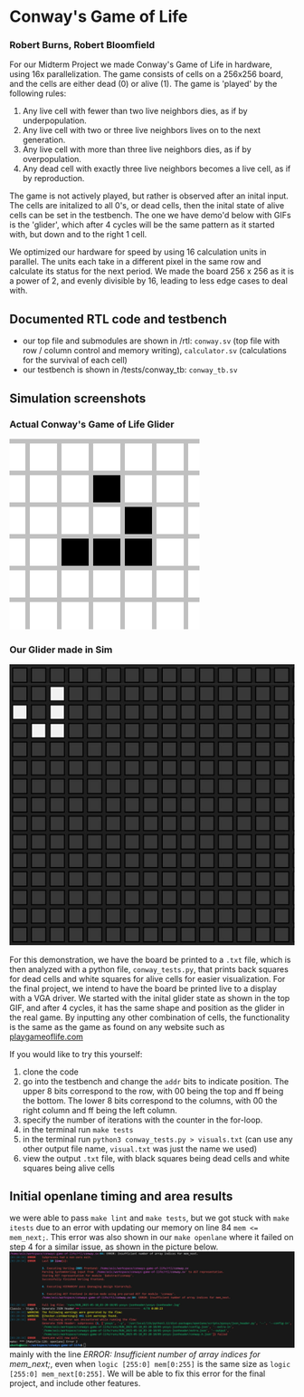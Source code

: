 # **Conway's Game of Life**
### Robert Burns, Robert Bloomfield

For our Midterm Project we made Conway's Game of Life in hardware, using 16x parallelization. The game consists of cells on a 256x256 board, and the cells are either dead (0) or alive (1). The game is 'played' by the following rules:

1. Any live cell with fewer than two live neighbors dies, as if by underpopulation. 
2. Any live cell with two or three live neighbors lives on to the next generation. 
3. Any live cell with more than three live neighbors dies, as if by overpopulation. 
4. Any dead cell with exactly three live neighbors becomes a live cell, as if by reproduction.

The game is not actively played, but rather is observed after an inital input. The cells are initalized to all 0's, or dead cells, then the inital state of alive cells can be set in the testbench.  The one we have demo'd below with GIFs is the 'glider', which after 4 cycles will be the same pattern as it started with, but down and to the right 1 cell.

We optimized our hardware for speed by using 16 calculation units in parallel. The units each take in a different pixel in the same row and calculate its status for the next period. We made the board 256 x 256 as it is a power of 2, and evenly divisible by 16, leading to less edge cases to deal with. 

## Documented RTL code and testbench 
- our top file and submodules are shown in /rtl: ```conway.sv``` (top file with row / column control and memory writing), ```calculator.sv``` (calculations for the survival of each cell)
- our testbench is shown in /tests/conway_tb: ```conway_tb.sv```

## Simulation screenshots
### Actual Conway's Game of Life Glider
![Actual Conway's Game of Life Glider](assets/CGoL-Actual.gif)


### Our Glider made in Sim
![Our Glider made in Sim](assets/CGoL-Sim.gif)


For this demonstration, we have the board be printed to a ```.txt``` file, which is then analyzed with a python file, ```conway_tests.py```, that prints back squares for dead cells and white squares for alive cells for easier visualization. For the final project, we intend to have the board be printed live to a display with a VGA driver.
We started with the inital glider state as shown in the top GIF, and after 4 cycles, it has the same shape and position as the glider in the real game. By inputting any other combination of cells, the functionality is the same as the game as found on any website such as [playgameoflife.com](https://playgameoflife.com/)

If you would like to try this yourself:
1. clone the code
2. go into the testbench and change the ```addr``` bits to indicate position. The upper 8 bits correspond to the row, with 00 being the top and ff being the bottom. The lower 8 bits correspond to the columns, with 00 the right column and ff being the left column.
3. specify the number of iterations with the counter in the for-loop.
4. in the terminal run ```make tests```
5. in the terminal run ```python3 conway_tests.py > visuals.txt``` (can use any other output file name, ```visual.txt``` was just the name we used)
6. view the output ```.txt``` file, with black squares being dead cells and white squares being alive cells

## Initial openlane timing and area results

we were able to pass ```make lint``` and ```make tests```, but we got stuck with ```make itests``` due to an error with updating our memory on line 84 ```mem <= mem_next;```. This error was also shown in our ```make openlane``` where it failed on step 4 for a similar issue, as shown in the picture below.
![Make Openlane Error](assets/CGoL-error.JPG)
mainly with the line *ERROR: Insufficient number of array indices for mem_next;*, even when ```logic [255:0] mem[0:255]``` is the same size as ```logic [255:0] mem_next[0:255]```. We will be able to fix this error for the final project, and include other features.
